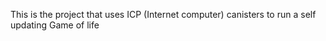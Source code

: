 
This is the project that uses ICP (Internet computer) canisters to run a self updating Game of life



